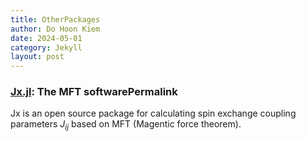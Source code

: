 ```yaml
---
title: OtherPackages
author: Do Hoon Kiem
date: 2024-05-01
category: Jekyll
layout: post
---
```


### [Jx.jl](https://kaist-elst.github.io/Jx.jl/): The MFT softwarePermalink
Jx is an open source package for calculating spin exchange coupling parameters $J_{ij}$ based on MFT (Magentic force theorem).
